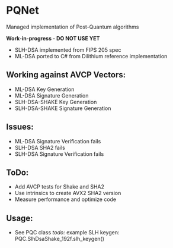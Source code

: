 # PQNet
Managed implementation of Post-Quantum algorithms

**Work-in-progress - DO NOT USE YET**

  - SLH-DSA implemented from FIPS 205 spec
  - ML-DSA ported to C# from Dilithium reference implementation

## Working against AVCP Vectors:
  - ML-DSA Key Generation
  - ML-DSA Signature Generation
  - SLH-DSA-SHAKE Key Generation
  - SLH-DSA-SHAKE Signature Generation

## Issues:
  - ML-DSA Signature Verification fails
  - SLH-DSA SHA2 fails
  - SLH-DSA Signature Verification fails

## ToDo:
  - Add AVCP tests for Shake and SHA2
  - Use intrinsics to create AVX2 SHA2 version
  - Measure performance and optimize code

## Usage:
  - See PQC class
    _todo:_
    example SLH keygen: PQC.SlhDsaShake_192f.slh_keygen()





